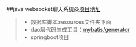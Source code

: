 ##java websocket聊天系统[@项目地址](http://58.87.67.254/#/)


> * 数据库脚本:resources文件夹下面
> * dao层代码生成工具：[mybatis/generator](http://www.mybatis.org/generator/)
> * springboot项目
